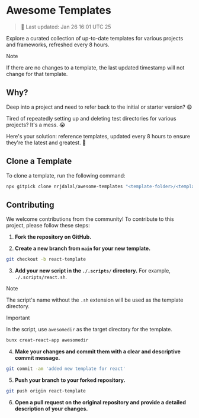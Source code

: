 # Awesome Templates

> 🔴 Last updated: Jan 26 16:01 UTC 25

Explore a curated collection of up-to-date templates for various projects and frameworks, refreshed every 8 hours.

> [!NOTE]
> If there are no changes to a template, the last updated timestamp will not change for that template.

## Why?

Deep into a project and need to refer back to the initial or starter version? 😩

Tired of repeatedly setting up and deleting test directories for various projects? It's a mess. 😭

Here's your solution: reference templates, updated every 8 hours to ensure they're the latest and greatest. 🚀

## Clone a Template

To clone a template, run the following command:

```bash
npx gitpick clone nrjdalal/awesome-templates "<template-folder>/<template-name>" "<target-directory>"
```

## Contributing

We welcome contributions from the community! To contribute to this project, please follow these steps:

1. **Fork the repository on GitHub.**

2. **Create a new branch from `main` for your new template.**

```bash
git checkout -b react-template
```

3. **Add your new script in the `./.scripts/` directory.** For example, `./.scripts/react.sh`.

> [!NOTE]
> The script's name without the `.sh` extension will be used as the template directory.

> [!IMPORTANT]
> In the script, use `awesomedir` as the target directory for the template.

```bash
bunx creat-react-app awesomedir
```

4. **Make your changes and commit them with a clear and descriptive commit message.**

```bash
git commit -am 'added new template for react'
```

5. **Push your branch to your forked repository.**

```bash
git push origin react-template
```

6. **Open a pull request on the original repository and provide a detailed description of your changes.**
